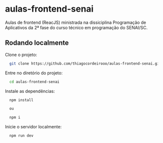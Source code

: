 
# aulas-frontend-senai

Aulas de frontend (ReacJS) ministrada na dissiciplina Programação de Aplicativos da 2ª fase do curso técnico em programação do SENAI/SC.


## Rodando localmente

Clone o projeto:

```bash
  git clone https://github.com/thiagocordeirooo/aulas-frontend-senai.git
```

Entre no diretório do projeto:

```bash
  cd aulas-frontend-senai
```

Instale as dependências:

```bash
  npm install

  ou 

  npm i
```

Inicie o servidor localmente:

```bash
  npm run dev
```

